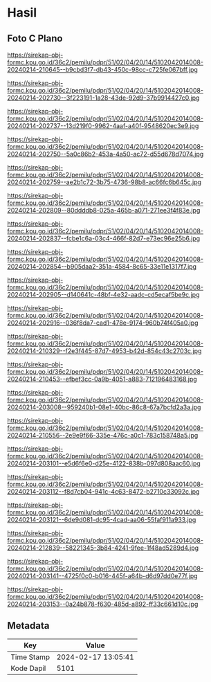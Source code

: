 # Hasil

## Foto C Plano

https://sirekap-obj-formc.kpu.go.id/36c2/pemilu/pdpr/51/02/04/20/14/5102042014008-20240214-210645--b9cbd3f7-db43-450c-98cc-c725fe067bff.jpg

https://sirekap-obj-formc.kpu.go.id/36c2/pemilu/pdpr/51/02/04/20/14/5102042014008-20240214-202730--3f223191-1a28-43de-92d9-37b9914427c0.jpg

https://sirekap-obj-formc.kpu.go.id/36c2/pemilu/pdpr/51/02/04/20/14/5102042014008-20240214-202737--13d219f0-9962-4aaf-a40f-9548620ec3e9.jpg

https://sirekap-obj-formc.kpu.go.id/36c2/pemilu/pdpr/51/02/04/20/14/5102042014008-20240214-202750--5a0c86b2-453a-4a50-ac72-d55d678d7074.jpg

https://sirekap-obj-formc.kpu.go.id/36c2/pemilu/pdpr/51/02/04/20/14/5102042014008-20240214-202759--ae2b1c72-3b75-4736-98b8-ac66fc6b645c.jpg

https://sirekap-obj-formc.kpu.go.id/36c2/pemilu/pdpr/51/02/04/20/14/5102042014008-20240214-202809--80ddddb8-025a-465b-a071-271ee3f4f83e.jpg

https://sirekap-obj-formc.kpu.go.id/36c2/pemilu/pdpr/51/02/04/20/14/5102042014008-20240214-202837--fcbe1c6a-03c4-466f-82d7-e73ec96e25b6.jpg

https://sirekap-obj-formc.kpu.go.id/36c2/pemilu/pdpr/51/02/04/20/14/5102042014008-20240214-202854--b905daa2-351a-4584-8c65-33e11e1317f7.jpg

https://sirekap-obj-formc.kpu.go.id/36c2/pemilu/pdpr/51/02/04/20/14/5102042014008-20240214-202905--d140641c-48bf-4e32-aadc-cd5ecaf5be9c.jpg

https://sirekap-obj-formc.kpu.go.id/36c2/pemilu/pdpr/51/02/04/20/14/5102042014008-20240214-202916--036f8da7-cad1-478e-9174-960b74f405a0.jpg

https://sirekap-obj-formc.kpu.go.id/36c2/pemilu/pdpr/51/02/04/20/14/5102042014008-20240214-210329--f2e3f445-87d7-4953-b42d-854c43c2703c.jpg

https://sirekap-obj-formc.kpu.go.id/36c2/pemilu/pdpr/51/02/04/20/14/5102042014008-20240214-210453--efbef3cc-0a9b-4051-a883-712196483168.jpg

https://sirekap-obj-formc.kpu.go.id/36c2/pemilu/pdpr/51/02/04/20/14/5102042014008-20240214-203008--959240b1-08e1-40bc-86c8-67a7bcfd2a3a.jpg

https://sirekap-obj-formc.kpu.go.id/36c2/pemilu/pdpr/51/02/04/20/14/5102042014008-20240214-210556--2e9e9f66-335e-476c-a0c1-783c158748a5.jpg

https://sirekap-obj-formc.kpu.go.id/36c2/pemilu/pdpr/51/02/04/20/14/5102042014008-20240214-203101--e5d6f6e0-d25e-4122-838b-097d808aac60.jpg

https://sirekap-obj-formc.kpu.go.id/36c2/pemilu/pdpr/51/02/04/20/14/5102042014008-20240214-203112--f8d7cb04-941c-4c63-8472-b2710c33092c.jpg

https://sirekap-obj-formc.kpu.go.id/36c2/pemilu/pdpr/51/02/04/20/14/5102042014008-20240214-203121--6de9d081-dc95-4cad-aa06-55faf911a933.jpg

https://sirekap-obj-formc.kpu.go.id/36c2/pemilu/pdpr/51/02/04/20/14/5102042014008-20240214-212839--58221345-3b84-4241-9fee-1f48ad5289d4.jpg

https://sirekap-obj-formc.kpu.go.id/36c2/pemilu/pdpr/51/02/04/20/14/5102042014008-20240214-203141--4725f0c0-b016-445f-a64b-d6d97dd0e77f.jpg

https://sirekap-obj-formc.kpu.go.id/36c2/pemilu/pdpr/51/02/04/20/14/5102042014008-20240214-203153--0a24b878-f630-485d-a892-ff33c661d10c.jpg


## Metadata

| Key        | Value               |
| ---------- | ------------------- |
| Time Stamp | 2024-02-17 13:05:41 |
| Kode Dapil | 5101                |




